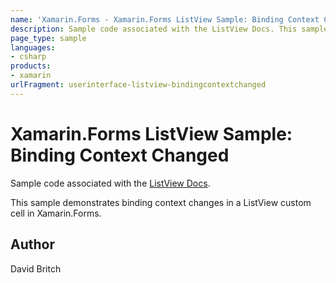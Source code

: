 ```yaml
---
name: 'Xamarin.Forms - Xamarin.Forms ListView Sample: Binding Context Changed'
description: Sample code associated with the ListView Docs. This sample demonstrates binding context changes in a ListView custom cell in Xamarin.Forms.
page_type: sample
languages:
- csharp
products:
- xamarin
urlFragment: userinterface-listview-bindingcontextchanged
---
```

# Xamarin.Forms ListView Sample: Binding Context Changed

Sample code associated with the [ListView Docs](http://developer.xamarin.com/guides/xamarin-forms/user-interface/list_view/).

This sample demonstrates binding context changes in a ListView custom cell in Xamarin.Forms.


## Author
David Britch
